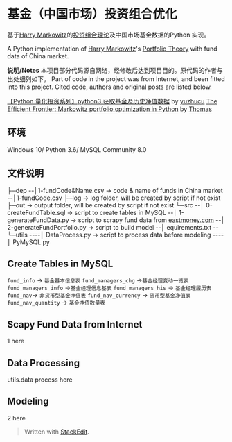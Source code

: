 # 基金（中国市场）投资组合优化
基于[Harry  Markowitz](https://en.m.wikipedia.org/wiki/Harry_Markowitz)的[投资组合理论](https://wiki.mbalib.com/wiki/%E6%8A%95%E8%B5%84%E7%BB%84%E5%90%88%E7%90%86%E8%AE%BA)及中国市场基金数据的Python 实现。

A Python implementation of [Harry  Markowitz](https://en.m.wikipedia.org/wiki/Harry_Markowitz)'s [Portfolio Theory](https://wiki.mbalib.com/wiki/%E6%8A%95%E8%B5%84%E7%BB%84%E5%90%88%E7%90%86%E8%AE%BA) with fund data of China market.

**说明/Notes**
本项目部分代码源自网络，经修改后达到项目目的。原代码的作者与出处细列如下。
Part of code in the project was from Internet, and been fitted into this project. Cited code, authors and original posts are listed below.

[【Python 量化投资系列】python3 获取基金及历史净值数据](https://blog.csdn.net/yuzhucu/article/details/55261024) by [yuzhucu](https://blog.csdn.net/yuzhucu)
[The Efficient Frontier: Markowitz portfolio optimization in Python](https://blog.quantopian.com/markowitz-portfolio-optimization-2/) by [Thomas ](https://blog.quantopian.com/author/twiecki/)

## 环境
Windows 10/ Python 3.6/ MySQL Community 8.0

## 文件说明
├─dep
--│1-fundCode&Name.csv  -> code & name of funds in China market
--│1-fundCode.csv
├─log   -> log folder, will be created by script if not exist
├─out ->  output folder, will be created by script if not exist
└─src
--│ 0-createFundTable.sql -> script to create tables in MySQL
--│ 1-generateFundData.py -> script to scrapy fund data from [eastmoney.com](http://www.eastmoney.com/)
--│ 2-generateFundPortfolio.py -> script to build model
--│ equirements.txt
--└─utils
----│ DataProcess.py -> script to process data before modeling 
----│ PyMySQL.py

## Create Tables in MySQL
 `fund_info` -> `基金基本信息表`
 `fund_managers_chg` ->`基金经理变动一览表`
 `fund_managers_info` ->`基金经理信息基表`
  `fund_managers_his` -> `基金经理履历表`
`fund_nav`-> `非货币型基金净值表`
 `fund_nav_currency` -> `货币型基金净值表`
 `fund_nav_quantity` -> `基金净值数量表`
## Scapy Fund Data from Internet 
1 here
## Data Processing
utils.data process here
## Modeling
2 here

> Written with [StackEdit](https://stackedit.io/). 
